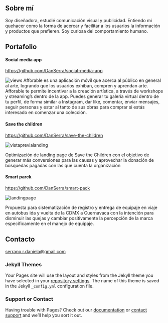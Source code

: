## Sobre mí

Soy diseñadora, estudié comunicación visual y publicidad. Entiendo mi quehacer como la forma de acercar y facilitar a los usuarios la información y productos que prefieren. Soy curiosa del comportamiento humano. 

## Portafolio

#### Social media app

https://github.com/DanSerra/social-media-app

![views](https://user-images.githubusercontent.com/31232183/38585138-6b866e68-3cde-11e8-9e1a-d906dab48565.png)
Afforable es una aplicación móvil que acerca al público en general al arte, logrando que los usuarios exhiban, compren y aprendan arte.  Afforable te permite incentivar a la creación artística, a través de workshops y streaming’s dentro de la app. Puedes generar tu galería virtual dentro de tu perfil, de forma similar a Instagram, dar like, comentar, enviar mensajes, seguir personas y estar al tanto de sus obras para comprar si estás interesado en comenzar una colección. 


#### Save the children

https://github.com/DanSerra/save-the-children

![vistaprevialanding](https://user-images.githubusercontent.com/31232183/38241711-8afed6b8-36f8-11e8-8ee7-821ca9a6bd70.png)

Optimización de landing page de Save the Children con el objetivo de generar más conversiones para las causas y aprovechar la donación de búsquedas pagadas con las que cuenta la organización


#### Smart parck

https://github.com/DanSerra/smart-pack

![landingpage](https://user-images.githubusercontent.com/31232183/38585872-15895644-3ce1-11e8-9770-0bc7b4451e03.jpg)

Propuesta para sistematización de registro y entrega de equipaje en viaje en autobus ida y vuelta de la CDMX a Cuernavaca con la intención para disminuir las quejas y cambiar positivamente la percepción de la marca específicamente en el manejo de equipaje.


## Contacto
serrano.r.daniela@gmail.com

### Jekyll Themes

Your Pages site will use the layout and styles from the Jekyll theme you have selected in your [repository settings](https://github.com/DanSerra/portafolio/settings). The name of this theme is saved in the Jekyll `_config.yml` configuration file.

### Support or Contact

Having trouble with Pages? Check out our [documentation](https://help.github.com/categories/github-pages-basics/) or [contact support](https://github.com/contact) and we’ll help you sort it out.
